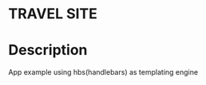 TRAVEL SITE
===========

Description
===========
App example using hbs(handlebars) as templating engine